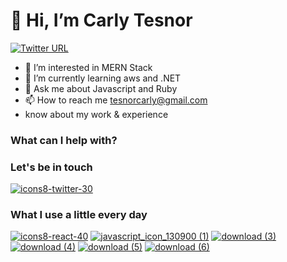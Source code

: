   # 👋 Hi, I’m Carly Tesnor
  
  [![Twitter URL](https://img.shields.io/twitter/url/https/twitter.com/bukotsunikki.svg?style=social&label=Follow%20%40tesnorc)](https://twitter.com/TesnorC)
  
- 👀 I’m interested in MERN Stack
- 🌱 I’m currently learning aws and .NET
- 💬 Ask me about Javascript and Ruby
- 📫 How to reach me tesnorcarly@gmail.com
- know about my work & experience 

### What can I help with?


### Let's be in touch
[![icons8-twitter-30](https://user-images.githubusercontent.com/42774502/124468066-a89a0180-dd66-11eb-9c71-97efc1e5bbef.png)](https://twitter.com/TesnorC)




### What I use a little every day
[![icons8-react-40](https://user-images.githubusercontent.com/42774502/124468436-17775a80-dd67-11eb-9aa9-0557d7002d36.png)](https://fr.reactjs.org/)
[![javascript_icon_130900 (1)](https://user-images.githubusercontent.com/42774502/132241171-55efe49a-4b13-4cfb-a37d-5159f946753f.png)](https://www.javascript.com/)
[![download (3)](https://user-images.githubusercontent.com/42774502/132240151-5274b470-b7aa-4d72-80f0-b967a7b19795.png)](https://reactnative.dev/)
[![download (4)](https://user-images.githubusercontent.com/42774502/132240360-207f89de-5131-41c1-98c0-4b2e114ba125.png)](https://rubyonrails.org/)
[![download (5)](https://user-images.githubusercontent.com/42774502/132240554-910eec35-6597-42ff-b191-3545c07804d8.png)](https://www.ruby-lang.org/)
[![download (6)](https://user-images.githubusercontent.com/42774502/132240682-0195e9aa-826b-4569-b4c6-c59230e01753.png)](https://www.typescriptlang.org/)



<!---
Carly509/Carly509 is a ✨ special ✨ repository because its `README.md` (this file) appears on your GitHub profile.
You can click the Preview link to take a look at your changes.
--->
